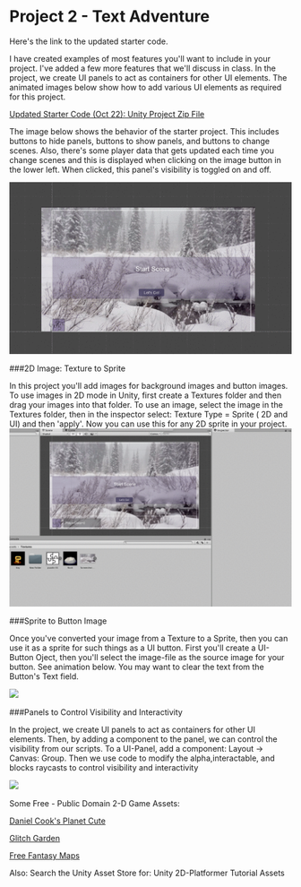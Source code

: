 # Project 2 - Text Adventure

Here's the link to the updated starter code.

I have created examples of most features you'll want to include in your project.  I've added a few more features that we'll discuss in class.  In the project, we create UI panels to act as containers for other UI elements.  The animated images below show how to add various UI elements as required for this project.

[Updated Starter Code (Oct 22): Unity Project Zip File](https://utdallas.box.com/s/8txw4flobwetq4fe4zb92itnp2figpce)

The image below shows the behavior of the starter project.  This includes buttons to hide panels, buttons to show panels, and buttons to change scenes.  Also, there's some player data that gets updated each time you change scenes and this is displayed when clicking on the image button in the lower left. When clicked, this panel's visibility is toggled on and off.

![](8S4CitwjlI.gif)


###2D Image: Texture to Sprite

In this project you'll add images for background images and button images.  To use images in 2D mode in Unity, first create a Textures folder and then drag your images into that folder.  To use an image, select the image in the Textures folder, then in the inspector select: Texture Type = Sprite ( 2D and UI) and then 'apply'.  Now you can use this for any 2D sprite in your project.
![](imageTexture.gif)

###Sprite to Button Image

Once you've converted your image from a Texture to a Sprite, then you can use it as a sprite for such things as a UI button.  First you'll create a UI-Button Oject, then you'll select the image-file as the source image for your button.  See animation below.  You may want to clear the text from the Button's Text field.

![](imageButton.gif)

###Panels to Control Visibility and Interactivity

In the project, we create UI panels to act as containers for other UI elements.  Then, by adding a component to the panel, we can control the visibility from our scripts.  To a UI-Panel, add a component: Layout -> Canvas: Group. Then we use code to modify the alpha,interactable, and blocks raycasts to control visibility and interactivity


![](panelVIsibility.gif)

Some Free - Public Domain 2-D Game Assets: 

[Daniel Cook's Planet Cute](http://www.lostgarden.com/2007/05/dancs-miraculously-flexible-game.html)

[Glitch Garden](http://www.glitchthegame.com/public-domain-game-art/)

[Free Fantasy Maps](http://freefantasymaps.org/free-fantasy-maps/)

Also: Search the Unity Asset Store for: Unity 2D-Platformer Tutorial Assets

